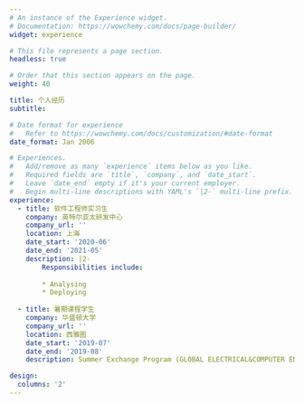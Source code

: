 ```yaml
---
# An instance of the Experience widget.
# Documentation: https://wowchemy.com/docs/page-builder/
widget: experience

# This file represents a page section.
headless: true

# Order that this section appears on the page.
weight: 40

title: 个人经历
subtitle:

# Date format for experience
#   Refer to https://wowchemy.com/docs/customization/#date-format
date_format: Jan 2006

# Experiences.
#   Add/remove as many `experience` items below as you like.
#   Required fields are `title`, `company`, and `date_start`.
#   Leave `date_end` empty if it's your current employer.
#   Begin multi-line descriptions with YAML's `|2-` multi-line prefix.
experience:
  - title: 软件工程师实习生
    company: 英特尔亚太研发中心
    company_url: ''
    location: 上海
    date_start: '2020-06'
    date_end: '2021-05'
    description: |2-
        Responsibilities include:
        
        * Analysing
        * Deploying
        
  - title: 暑期课程学生
    company: 华盛顿大学
    company_url: ''
    location: 西雅图
    date_start: '2019-07'
    date_end: '2019-08'
    description: Summer Exchange Program (GLOBAL ELECTRICAL&COMPUTER ENGINEERING PROGRAMS)

design:
  columns: '2'
---
```

